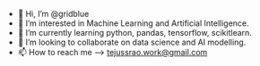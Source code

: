 - 👋 Hi, I’m @gridblue
- 👀 I’m interested in Machine Learning and Artificial Intelligence.
- 🌱 I’m currently learning python, pandas, tensorflow, scikitlearn.
- 💞️ I’m looking to collaborate on data science and AI modelling.
- 📫 How to reach me --> tejussrao.work@gmail.com

<!---
gridblue/gridblue is a ✨ special ✨ repository because its `README.md` (this file) appears on your GitHub profile.
You can click the Preview link to take a look at your changes.
--->

